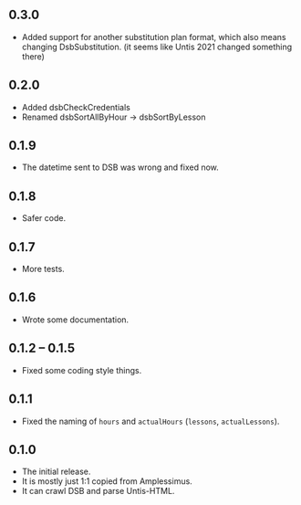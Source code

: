 ## 0.3.0

* Added support for another substitution plan format, which also means changing DsbSubstitution. (it seems like Untis 2021 changed something there)

## 0.2.0

* Added dsbCheckCredentials
* Renamed dsbSortAllByHour → dsbSortByLesson

## 0.1.9

* The datetime sent to DSB was wrong and fixed now.

## 0.1.8

* Safer code.

## 0.1.7

* More tests.

## 0.1.6

* Wrote some documentation.

## 0.1.2 – 0.1.5

* Fixed some coding style things.

## 0.1.1

* Fixed the naming of `hours` and `actualHours` (`lessons`, `actualLessons`).

## 0.1.0

* The initial release.
* It is mostly just 1:1 copied from Amplessimus.
* It can crawl DSB and parse Untis-HTML.
